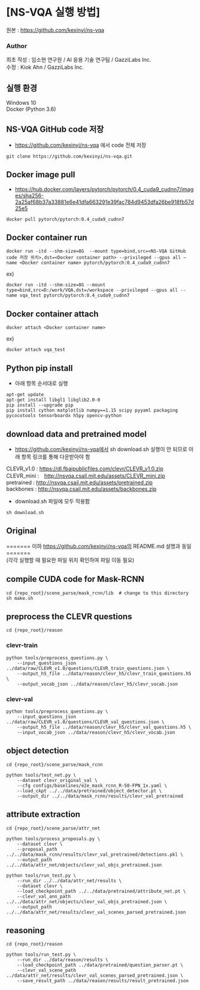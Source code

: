 # [NS-VQA 실행 방법]

원본 : https://github.com/kexinyi/ns-vqa

### Author  

최초 작성 : 임소현 연구원 / AI 응용 기술 연구팀  / GazziLabs Inc.     
수정        : Kiok Ahn / GazziLabs Inc. 


## 실행 환경

Windows 10   
Docker (Python 3.6)   


## NS-VQA GitHub code 저장
- https://github.com/kexinyi/ns-vqa 에서 code 전체 저장   
```
git clone https://github.com/kexinyi/ns-vqa.git
```


## Docker image pull
- https://hub.docker.com/layers/pytorch/pytorch/0.4_cuda9_cudnn7/images/sha256-2a25af68b37a33881e6e41dfa663291e39fac784d9453dfa26be918fb57d25e5
```
docker pull pytorch/pytorch:0.4_cuda9_cudnn7
```


## Docker container run
```
docker run -itd --shm-size=8G  --mount type=bind,src=<NS-VQA GitHub code 저장 위치>,dst=<Docker container path> --privileged --gpus all —name <Docker container name> pytorch/pytorch:0.4_cuda9_cudnn7
```

ex) 
```
docker run -itd --shm-size=8G --mount type=bind,src=D:/work/VQA,dst=/workspace --privileged --gpus all --name vqa_test pytorch/pytorch:0.4_cuda9_cudnn7
```


## Docker container attach 

```
docker attach <Docker container name>
```
ex) 
```
docker attach vqa_test
```

## Python pip install
- 아래 항목 순서대로 실행

```
apt-get update
apt-get install libgl1 libglib2.0-0
pip install --upgrade pip
pip install cython matplotlib numpy==1.15 scipy pyyaml packaging pycocotools tensorboardx h5py opencv-python
```

## download data and pretrained model
- https://github.com/kexinyi/ns-vqa에서 sh download.sh 실행이 안 되므로 아래 항목 링크를 통해 다운받아야 함    
    
CLEVR_v1.0 : https://dl.fbaipublicfiles.com/clevr/CLEVR_v1.0.zip    
CLEVR_mini :　http://nsvqa.csail.mit.edu/assets/CLEVR_mini.zip    
pretrained : http://nsvqa.csail.mit.edu/assets/pretrained.zip    
backbones : http://nsvqa.csail.mit.edu/assets/backbones.zip    

- download.sh 파일에 모두 적용함   
```
sh download.sh
```

## Original
======= 이하 https://github.com/kexinyi/ns-vqa의 README.md 설명과 동일 =======   
(각각 실행할 때 필요한 파일 위치 확인하여 파일 이동 필요)   

## compile CUDA code for Mask-RCNN

```
cd {repo_root}/scene_parse/mask_rcnn/lib  # change to this directory
sh make.sh
```

##  preprocess the CLEVR questions

```
cd {repo_root}/reason
```

### clevr-train
```
python tools/preprocess_questions.py \
    --input_questions_json ../data/raw/CLEVR_v1.0/questions/CLEVR_train_questions.json \
    --output_h5_file ../data/reason/clevr_h5/clevr_train_questions.h5 \
    --output_vocab_json ../data/reason/clevr_h5/clevr_vocab.json
```
### clevr-val
```
python tools/preprocess_questions.py \
    --input_questions_json ../data/raw/CLEVR_v1.0/questions/CLEVR_val_questions.json \
    --output_h5_file ../data/reason/clevr_h5/clevr_val_questions.h5 \
    --input_vocab_json ../data/reason/clevr_h5/clevr_vocab.json
```

## object detection
```
cd {repo_root}/scene_parse/mask_rcnn
```
```
python tools/test_net.py \
    --dataset clevr_original_val \
    --cfg configs/baselines/e2e_mask_rcnn_R-50-FPN_1x.yaml \
    --load_ckpt ../../data/pretrained/object_detector.pt \
    --output_dir ../../data/mask_rcnn/results/clevr_val_pretrained
```






##  attribute extraction
```
cd {repo_root}/scene_parse/attr_net
```
```
python tools/process_proposals.py \
    --dataset clevr \
    --proposal_path ../../data/mask_rcnn/results/clevr_val_pretrained/detections.pkl \
    --output_path ../../data/attr_net/objects/clevr_val_objs_pretrained.json

python tools/run_test.py \
    --run_dir ../../data/attr_net/results \
    --dataset clevr \
    --load_checkpoint_path ../../data/pretrained/attribute_net.pt \
    --clevr_val_ann_path ../../data/attr_net/objects/clevr_val_objs_pretrained.json \
    --output_path ../../data/attr_net/results/clevr_val_scenes_parsed_pretrained.json
```

##  reasoning
```
cd {repo_root}/reason
```
```
python tools/run_test.py \
    --run_dir ../data/reason/results \
    --load_checkpoint_path ../data/pretrained/question_parser.pt \
    --clevr_val_scene_path ../data/attr_net/results/clevr_val_scenes_parsed_pretrained.json \
    --save_result_path ../data/reason/results/result_pretrained.json
```